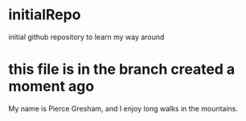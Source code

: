 # initialRepo
initial github repository to learn my way around
# this file is in the branch created a moment ago
My name is Pierce Gresham, and I enjoy long walks in the mountains. 
